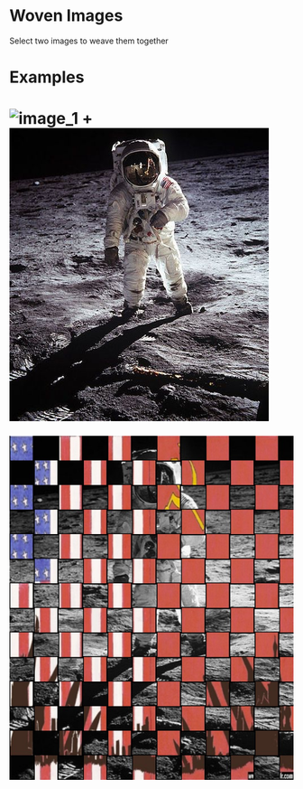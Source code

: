 # Woven Images

Select two images to weave them together

# Examples

![image_1](examples/coldWar/guerre_froide_usa_urss.jpeg)
+
![image_2](examples/coldWar/marche-sur-la-lune.jpg)
=
![result](examples/coldWar/result1.jpeg)


